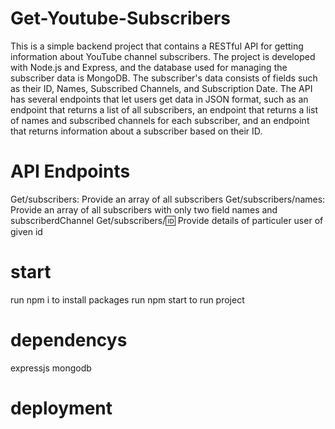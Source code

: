 # Get-Youtube-Subscribers
This is a simple backend project that contains a RESTful API for getting information about YouTube channel subscribers. The project is developed with Node.js and Express, and the database used for managing the subscriber data is MongoDB. The subscriber's data consists of fields such as their ID, Names, Subscribed Channels, and Subscription Date.
The API has several endpoints that let users get data in JSON format, such as an endpoint that returns a list of all subscribers, an endpoint that returns a list of names and subscribed channels for each subscriber, and an endpoint that returns information about a subscriber based on their ID.
# API Endpoints
 Get/subscribers: Provide an array of all subscribers
 Get/subscribers/names: Provide an array of all subscribers with only two field names and subscriberdChannel
 Get/subscribers/:id: Provide details of particuler user of given id
 
# start
run npm i to install packages
run npm start to run project

# dependencys
expressjs
mongodb

# deployment
